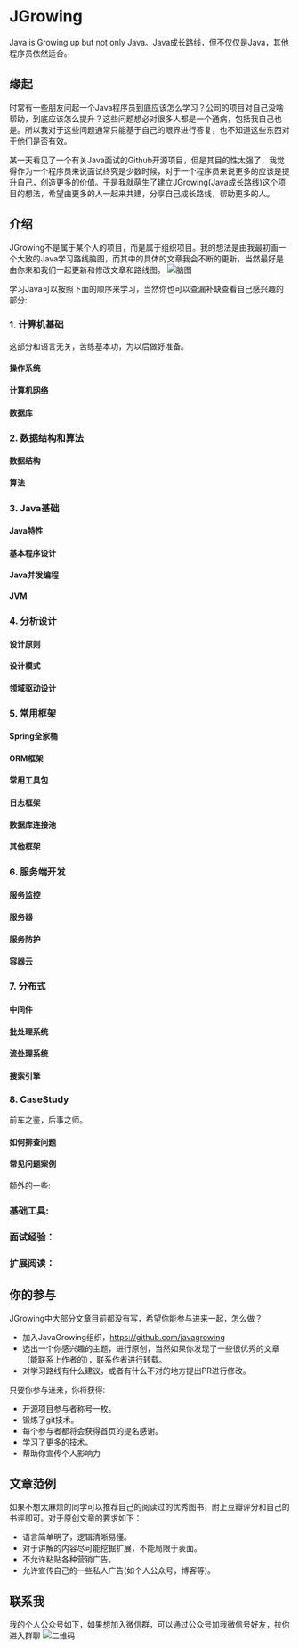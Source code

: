 # JGrowing
Java is Growing up but not only Java。Java成长路线，但不仅仅是Java，其他程序员依然适合。

## 缘起
时常有一些朋友问起一个Java程序员到底应该怎么学习？公司的项目对自己没啥帮助，到底应该怎么提升？这些问题想必对很多人都是一个通病，包括我自己也是。所以我对于这些问题通常只能基于自己的眼界进行答复，也不知道这些东西对于他们是否有效。

某一天看见了一个有关Java面试的Github开源项目，但是其目的性太强了，我觉得作为一个程序员来说面试终究是少数时候，对于一个程序员来说更多的应该是提升自己，创造更多的价值。于是我就萌生了建立JGrowing(Java成长路线)这个项目的想法，希望由更多的人一起来共建，分享自己成长路线，帮助更多的人。

## 介绍
JGrowing不是属于某个人的项目，而是属于组织项目。我的想法是由我最初画一个大致的Java学习路线脑图，而其中的具体的文章我会不断的更新，当然最好是由你来和我们一起更新和修改文章和路线图。
![脑图](https://github.com/javagrowing/JGrowing/blob/master/JGrade.png)

学习Java可以按照下面的顺序来学习，当然你也可以查漏补缺查看自己感兴趣的部分:
### 1. 计算机基础
这部分和语言无关，苦练基本功，为以后做好准备。
#### 操作系统
#### 计算机网络
#### 数据库
### 2. 数据结构和算法
#### 数据结构
#### 算法
### 3. Java基础
#### Java特性
#### 基本程序设计
#### Java并发编程
#### JVM
### 4. 分析设计
#### 设计原则
#### 设计模式
#### 领域驱动设计
### 5. 常用框架
#### Spring全家桶
#### ORM框架
#### 常用工具包
#### 日志框架
#### 数据库连接池
#### 其他框架
### 6. 服务端开发
#### 服务监控
#### 服务器
#### 服务防护
#### 容器云
### 7. 分布式
#### 中间件
#### 批处理系统
#### 流处理系统
#### 搜索引擎
### 8. CaseStudy
前车之鉴，后事之师。
#### 如何排查问题
#### 常见问题案例

额外的一些:
### 基础工具:
### 面试经验：
### 扩展阅读：

## 你的参与
JGrowing中大部分文章目前都没有写，希望你能参与进来一起，怎么做？
- 加入JavaGrowing组织，https://github.com/javagrowing
- 选出一个你感兴趣的主题，进行原创，当然如果你发现了一些很优秀的文章（能联系上作者的），联系作者进行转载。
- 对学习路线有什么建议，或者有什么不对的地方提出PR进行修改。

只要你参与进来，你将获得:
- 开源项目参与者称号一枚。
- 锻炼了git技术。
- 每个参与者都将会获得首页的提名感谢。
- 学习了更多的技术。
- 帮助你宣传个人影响力

## 文章范例
如果不想太麻烦的同学可以推荐自己的阅读过的优秀图书，附上豆瓣评分和自己的书评即可。对于原创文章的要求如下：
- 语言简单明了，逻辑清晰易懂。
- 对于讲解的内容尽可能挖掘扩展，不能局限于表面。
- 不允许粘贴各种营销广告。
- 允许宣传自己的一些私人广告(如个人公众号，博客等)。

## 联系我
我的个人公众号如下，如果想加入微信群，可以通过公众号加我微信号好友，拉你进入群聊
![二维码](https://github.com/javagrowing/JGrowing/blob/master/da.png)


